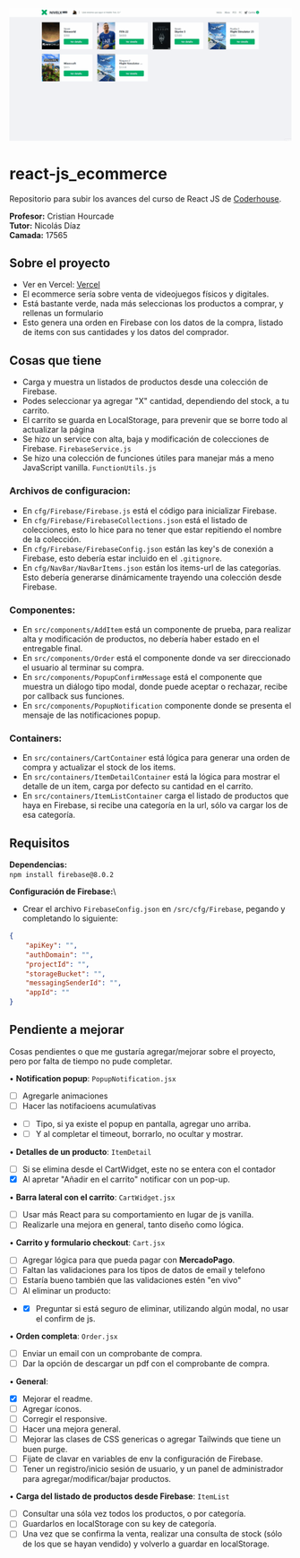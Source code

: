 ![Compra](./.readme/item_buy.gif)

# react-js_ecommerce

Repositorio para subir los avances del curso de React JS de [Coderhouse](https://www.coderhouse.com/online/reactjs).

**Profesor:** Cristian Hourcade\
**Tutor:** Nicolás Díaz\
**Camada:** 17565

## Sobre el proyecto
- Ver en Vercel: [Vercel](https://react-js-ecommerce.vercel.app/)
- El ecommerce sería sobre venta de videojuegos físicos y digitales.
- Está bastante verde, nada más seleccionas los productos a comprar, y rellenas un formulario
- Esto genera una orden en Firebase con los datos de la compra, listado de items con sus cantidades y los datos del comprador.

## Cosas que tiene
- Carga y muestra un listados de productos desde una colección de Firebase.
- Podes seleccionar ya agregar "X" cantidad, dependiendo del stock, a tu carrito.
- El carrito se guarda en LocalStorage, para prevenir que se borre todo al actualizar la página
- Se hizo un service con alta, baja y modificación de colecciones de Firebase. `FirebaseService.js`
- Se hizo una colección de funciones útiles para manejar más a meno JavaScript vanilla. `FunctionUtils.js`

### Archivos de configuracion:
- En `cfg/Firebase/Firebase.js` está el código para inicializar Firebase.
- En `cfg/Firebase/FirebaseCollections.json` está el listado de colecciones, esto lo hice para no tener que estar repitiendo el nombre de la colección.
- En `cfg/Firebase/FirebaseConfig.json` están las key's de conexión a Firebase, esto debería estar incluido en el `.gitignore`.
- En `cfg/NavBar/NavBarItems.json` están los items-url de las categorías. Esto debería generarse dinámicamente trayendo una colección desde Firebase.

### Componentes:
- En `src/components/AddItem` está un componente de prueba, para realizar alta y modificación de productos, no debería haber estado en el entregable final.
- En `src/components/Order` está el componente donde va ser direccionado el usuario al terminar su compra.
- En `src/components/PopupConfirmMessage` está el componente que muestra un diálogo tipo modal, donde puede aceptar o rechazar, recibe por callback sus funciones.
- En `src/components/PopupNotification` componente donde se presenta el mensaje de las notificaciones popup.

### Containers:
- En `src/containers/CartContainer` está lógica para generar una orden de compra y actualizar el stock de los items.
- En `src/containers/ItemDetailContainer` está la lógica para mostrar el detalle de un item, carga por defecto su cantidad en el carrito.
- En `src/containers/ItemListContainer` carga el listado de productos que haya en Firebase, si recibe una categoría en la url, sólo va cargar los de esa categoría.



## Requisitos

**Dependencias:**\
`npm install firebase@8.0.2`

**Configuración de Firebase:**\
- Crear el archivo `FirebaseConfig.json` en `/src/cfg/Firebase`, pegando y completando lo siguiente:

```json
{
    "apiKey": "",
    "authDomain": "",
    "projectId": "",
    "storageBucket": "",
    "messagingSenderId": "",
    "appId": ""
}
```

## Pendiente a mejorar
Cosas pendientes o que me gustaría agregar/mejorar sobre el proyecto, pero por falta de tiempo no pude completar.

• **Notification popup**: `PopupNotification.jsx`
- [ ] Agregarle animaciones
- [ ] Hacer las notifacioens acumulativas
- - [ ] Tipo, si ya existe el popup en pantalla, agregar uno arriba.
- - [ ] Y al completar el timeout, borrarlo, no ocultar y mostrar.

• **Detalles de un producto**: `ItemDetail`
- [ ] Si se elimina desde el CartWidget, este no se entera con el contador
- [X] Al apretar "Añadir en el carrito" notificar con un pop-up.

• **Barra lateral con el carrito**: `CartWidget.jsx`
- [ ] Usar más React para su comportamiento en lugar de js vanilla.
- [ ] Realizarle una mejora en general, tanto diseño como lógica.

• **Carrito y formulario checkout**: `Cart.jsx`
- [ ] Agregar lógica para que pueda pagar con **MercadoPago**.
- [ ] Faltan las validaciones para los tipos de datos de email y telefono
- [ ] Estaría bueno también que las validaciones estén "en vivo"
- [ ] Al eliminar un producto:
- - [X] Preguntar si está seguro de eliminar, utilizando algún modal, no usar el confirm de js.

• **Orden completa**: `Order.jsx`
- [ ] Enviar un email con un comprobante de compra.
- [ ] Dar la opción de descargar un pdf con el comprobante de compra.

• **General**:
- [X] Mejorar el readme.
- [ ] Agregar íconos.
- [ ] Corregir el responsive.
- [ ] Hacer una mejora general.
- [ ] Mejorar las clases de CSS genericas o agregar Tailwinds que tiene un buen purge.
- [ ] Fijate de clavar en variables de env la configuración de Firebase.
- [ ] Tener un registro/inicio sesión de usuario, y un panel de administrador para agregar/modificar/bajar productos.

• **Carga del listado de productos desde Firebase**: `ItemList`
- [ ] Consultar una sóla vez todos los productos, o por categoría.
- [ ] Guardarlos en localStorage con su key de categoría.
- [ ] Una vez que se confirma la venta, realizar una consulta de stock (sólo de los que se hayan vendido) y volverlo a guardar en localStorage.
